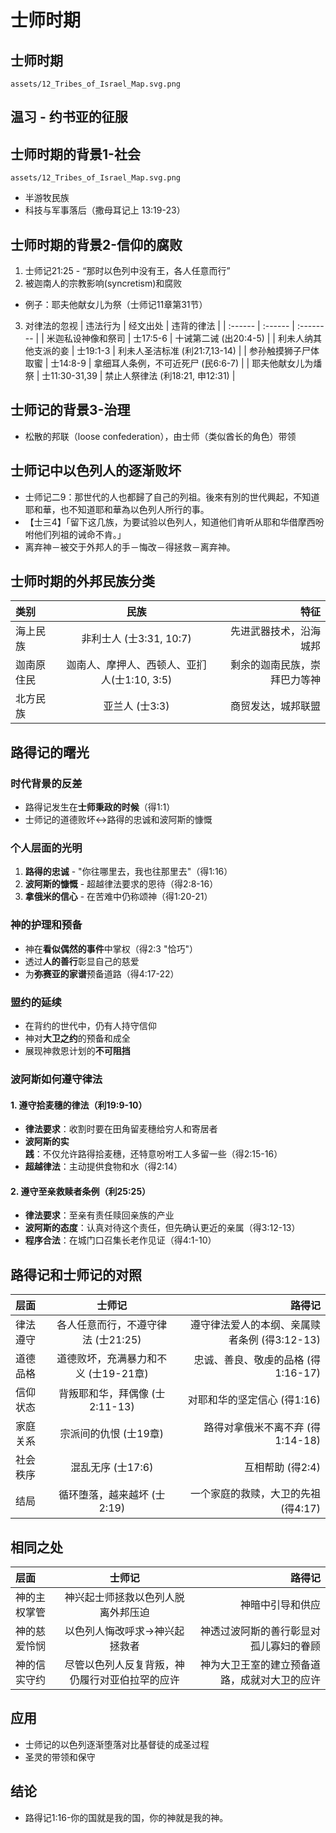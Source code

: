 # 士师时期

## 士师时期
`assets/12_Tribes_of_Israel_Map.svg.png`

## 温习 - 约书亚的征服


## 士师时期的背景1-社会
`assets/12_Tribes_of_Israel_Map.svg.png`
- 半游牧民族
- 科技与军事落后（撒母耳记上 13:19-23）

## 士师时期的背景2-信仰的腐败
1. 士师记21:25 - “那时以色列中没有王，各人任意而行”
2. 被迦南人的宗教影响(syncretism)和腐败
- 例子：耶夫他献女儿为祭（士师记11章第31节）
3. 对律法的忽视
| 违法行为 | 经文出处 | 违背的律法 |
| :------ | :------ | :-------- |
| 米迦私设神像和祭司 | 士17:5-6 | 十诫第二诫 (出20:4-5) |
| 利未人纳其他支派的妾 | 士19:1-3 | 利未人圣洁标准 (利21:7,13-14) |
| 参孙触摸狮子尸体取蜜 | 士14:8-9 | 拿细耳人条例，不可近死尸 (民6:6-7) |
| 耶夫他献女儿为燔祭 | 士11:30-31,39 | 禁止人祭律法 (利18:21, 申12:31) |

## 士师记的背景3-治理
- 松散的邦联（loose confederation），由士师（类似酋长的角色）带领

## 士师记中以色列人的逐渐败坏
- 士师记二9：那世代的人也都歸了自己的列祖。後來有別的世代興起，不知道耶和華，也不知道耶和華為以色列人所行的事。
- 【士三4】「留下这几族，为要试验以色列人，知道他们肯听从耶和华借摩西吩咐他们列祖的诫命不肯。」
- 离弃神－被交于外邦人的手－悔改－得拯救－离弃神。

## 士师时期的外邦民族分类
|        类别       | 民族 | 特征 | 
| :---------------- | :------: | ----: | 
| 海上民族 | 非利士人 (士3:31, 10:7) | 先进武器技术，沿海城邦 | 
| 迦南原住民 | 迦南人、摩押人、西顿人、亚扪人(士1:10, 3:5) |剩余的迦南民族，崇拜巴力等神 |
| 北方民族 | 亚兰人 (士3:3) | 商贸发达，城邦联盟 | 

## 路得记的曙光

### 时代背景的反差
- 路得记发生在**士师秉政的时候**（得1:1）
- 士师记的道德败坏<->路得的忠诚和波阿斯的慷慨

### 个人层面的光明
1. **路得的忠诚** - "你往哪里去，我也往那里去"（得1:16）
2. **波阿斯的慷慨** - 超越律法要求的恩待（得2:8-16）  
3. **拿俄米的信心** - 在苦难中仍称颂神（得1:20-21）

### 神的护理和预备
- 神在**看似偶然的事件**中掌权（得2:3 "恰巧"）
- 透过**人的善行**彰显自己的慈爱
- 为**弥赛亚的家谱**预备道路（得4:17-22）

### 盟约的延续
- 在背约的世代中，仍有人持守信仰
- 神对**大卫之约**的预备和成全
- 展现神救恩计划的**不可阻挡**

### 波阿斯如何遵守律法
#### 1. 遵守拾麦穗的律法（利19:9-10）
- **律法要求**：收割时要在田角留麦穗给穷人和寄居者
- **波阿斯的实践**：不仅允许路得拾麦穗，还特意吩咐工人多留一些（得2:15-16）
- **超越律法**：主动提供食物和水（得2:14）

#### 2. 遵守至亲救赎者条例（利25:25）
- **律法要求**：至亲有责任赎回亲族的产业
- **波阿斯的态度**：认真对待这个责任，但先确认更近的亲属（得3:12-13）
- **程序合法**：在城门口召集长老作见证（得4:1-10）


## 路得记和士师记的对照
|        层面       | 士师记 | 路得记 |
| :---------------- | :------: | ----: |
| 律法遵守 | 各人任意而行，不遵守律法 (士21:25) | 遵守律法爱人的本纲、亲属赎者条例 (得3:12-13) |
| 道德品格 | 道德败坏，充满暴力和不义 (士19-21章) | 忠诚、善良、敬虔的品格 (得1:16-17) |
| 信仰状态 | 背叛耶和华，拜偶像 (士2:11-13) | 对耶和华的坚定信心 (得1:16) |
| 家庭关系 | 宗派间的仇恨 (士19章) | 路得对拿俄米不离不弃 (得1:14-18) |
| 社会秩序 | 混乱无序 (士17:6) | 互相帮助 (得2:4) |
| 结局 | 循环堕落，越来越坏 (士2:19) | 一个家庭的救赎，大卫的先祖 (得4:17) |

## 相同之处
|        层面       | 士师记 | 路得记 |
| :---------------- | :------: | ----: |
| 神的主权掌管 | 神兴起士师拯救以色列人脱离外邦压迫 | 神暗中引导和供应 |
| 神的慈爱怜悯 | 以色列人悔改呼求->神兴起拯救者 | 神透过波阿斯的善行彰显对孤儿寡妇的眷顾 |
| 神的信实守约 | 尽管以色列人反复背叛，神仍履行对亚伯拉罕的应许 | 神为大卫王室的建立预备道路，成就对大卫的应许 |


## 应用
- 士师记的以色列逐渐堕落对比基督徒的成圣过程
- 圣灵的带领和保守

## 结论
- 路得记1:16-你的国就是我的国，你的神就是我的神。